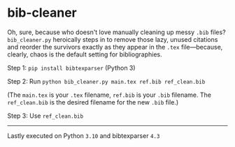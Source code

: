 # bib-cleaner
Oh, sure, because who doesn't love manually cleaning up messy `.bib` files? `bib_cleaner.py` heroically steps in to remove those lazy, unused citations and reorder the survivors exactly as they appear in the `.tex` file—because, clearly, chaos is the default setting for bibliographies.

Step 1: `pip install bibtexparser` (Python 3)

Step 2: Run `python bib_cleaner.py main.tex ref.bib ref_clean.bib` 

(The `main.tex` is your `.tex` filename, `ref.bib` is your `.bib` filename. The `ref_clean.bib` is the desired filename for the new `.bib` file.)

Step 3: Use `ref_clean.bib`



_____________
Lastly executed on Python `3.10` and bibtexparser `4.3`
